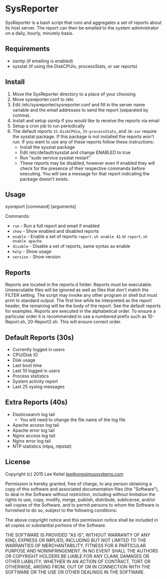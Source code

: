 SysReporter
===========

SysReporter is a bash script that runs and aggregates a set of reports about its host server. The report can then be emailed to the system administrator on a daily, hourly, minutely basis.

Requirements
------------

* ssmtp (if emailing is enabled)
* sysstat (if using the DiskCPUio, processStats, or sar reports)

Install
-------

1. Move the SysReporter directory to a place of your choosing
2. Move sysreporter.conf to /etc
3. Edit /etc/sysreporter/sysreporter.conf and fill in the server name variable and the email addresses to send the report (separated by comma).
4. Install and setup ssmtp if you would like to receive the reports via email
5. Setup a cron job to run periodically
6. The default reports `31-DiskCPUio`, `35-processStats`, and `36-sar` require the sysstat package. If this package is not installed the reports won't run. If you want to use any of these reports follow these instructions:
	- Install the sysstat package
	- Edit /etc/default/sysstat and change ENABLED to true
	- Run "sudo service sysstat restart"
	- These reports may be disabled, however even if enabled they will check for the presence of their respective commands before executing. You will see a message for that report indicating the package doesn't exists.

Usage
-----

sysreport [command] [arguments]

Commands:

- `run` - Run a full report and email if enabled
- `show` - Show enabled and disabled reports
- `enable` - Enable a set of reports `report.sh enable 41` or `report.sh enable apache`
- `disable` - Disable a set of reports, same syntax as enable
- `help` - Show usage
- `version` - Show version

Reports
-------

Reports are located in the reports.d folder. Reports must be executable. Unexecutable files will be ignored as well as files that don't match the FILTER setting. The script may invoke any other program or shell but must print to standard output. The first line while be interpreted as the report header, the remaining will be the body of the report. See the default reports for examples. Reports are executed in the alphabetical order. To ensure a particular order it is recommended to use a numbered prefix such as 10-Report.sh, 20-Report2.sh. This will ensure correct order.

Default Reports (30s)
---------------------

* Currently logged in users
* CPU/Disk IO
* Disk usage
* Last boot time
* Last 10 logged in users
* Process statistics
* System activity report
* Last 25 syslog messages

Extra Reports (40s)
-------------------

* Elasticsearch log tail
	- You will need to change the file name of the log file
* Apache access log tail
* Apache error log tail
* Nginx access log tail
* Nginx error log tail
* NTP statistics (ntpq, ntpstat)

License
-------

Copyright (c) 2015 Lee Keitel <lee@onesimussystems.com>

Permission is hereby granted, free of charge, to any person obtaining a copy
of this software and associated documentation files (the "Software"), to deal
in the Software without restriction, including without limitation the rights
to use, copy, modify, merge, publish, distribute, sublicense, and/or sell
copies of the Software, and to permit persons to whom the Software is
furnished to do so, subject to the following conditions:

The above copyright notice and this permission notice shall be included in
all copies or substantial portions of the Software.

THE SOFTWARE IS PROVIDED "AS IS", WITHOUT WARRANTY OF ANY KIND, EXPRESS OR
IMPLIED, INCLUDING BUT NOT LIMITED TO THE WARRANTIES OF MERCHANTABILITY,
FITNESS FOR A PARTICULAR PURPOSE AND NONINFRINGEMENT.  IN NO EVENT SHALL THE
AUTHORS OR COPYRIGHT HOLDERS BE LIABLE FOR ANY CLAIM, DAMAGES OR OTHER
LIABILITY, WHETHER IN AN ACTION OF CONTRACT, TORT OR OTHERWISE, ARISING FROM,
OUT OF OR IN CONNECTION WITH THE SOFTWARE OR THE USE OR OTHER DEALINGS IN
THE SOFTWARE.
